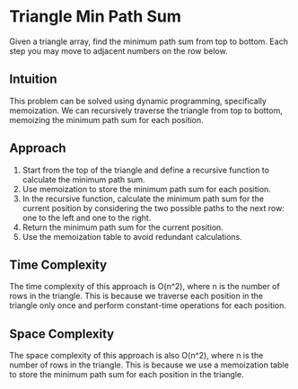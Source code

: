 # Triangle Min Path Sum 
Given a triangle array, find the minimum path sum from top to bottom. Each step you may move to adjacent numbers on the row below.

## Intuition
This problem can be solved using dynamic programming, specifically memoization. We can recursively traverse the triangle from top to bottom, memoizing the minimum path sum for each position. 

## Approach
1. Start from the top of the triangle and define a recursive function to calculate the minimum path sum.
2. Use memoization to store the minimum path sum for each position.
3. In the recursive function, calculate the minimum path sum for the current position by considering the two possible paths to the next row: one to the left and one to the right.
4. Return the minimum path sum for the current position.
5. Use the memoization table to avoid redundant calculations.

## Time Complexity
The time complexity of this approach is O(n^2), where n is the number of rows in the triangle. This is because we traverse each position in the triangle only once and perform constant-time operations for each position.

## Space Complexity
The space complexity of this approach is also O(n^2), where n is the number of rows in the triangle. This is because we use a memoization table to store the minimum path sum for each position in the triangle.